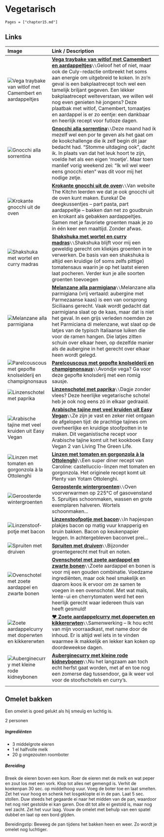 # Vegetarisch

```@contents
Pages = ["chapter15.md"]
```

## Links

| Image| Link / Description |
| :--- | :--- |
| ![Vega traybake van witlof met Camembert en aardappeltjes](https://img.culy.nl/images/yO2tLoh52zF8nk-GSBSMKrAKKGI=/860x303/filters:quality(80):format(jpeg):background_color(fff)/https%3A%2F%2Fwww.culy.nl%2Fwp-content%2Fuploads%2F2021%2F09%2FDSC02439.jpg) | **[Vega traybake van witlof met Camembert en aardappeltjes](https://www.culy.nl/recepten/plaatbak-witlof-aardappeltjes/)**``\\``Geloof het of niet, maar ook de Culy-redactie ontbreekt het soms aan energie om uitgebreid te koken. In zo’n geval is een bakplaatrecept toch wel een tamelijk briljant gegeven. Een lékker bakplaatrecept welteverstaan, we willen wél nog even genieten hè jongens? Deze plaatbak met witlof, Camembert, tomaatjes en aardappel is er zo eentje: een dankbaar en heerlijk recept voor futloze dagen. |
| ![Gnocchi alla sorrentina](https://jannekeswereld.nl/wp-content/uploads/2021/02/gnocchi-sorrentina_bord-1170x770.jpeg) | **[Gnocchi alla sorrentina](https://jannekeswereld.nl/2021/02/28/recept-voor-gnocchi-alla-sorrentina/)**``\\``Deze maand had ik mezelf wel een por te geven als het gaat om de kookchallenge die ik zelf begin dit jaar bedacht had. “Stomme uitdaging ook”, dacht ik. In plaats van dat het leuk hoort te zijn, voelde het als een eigen ‘moetje’. Maar toen manlief vorig weekend zei: “Ik wil wel weer eens gnocchi eten” was dit voor mij het nodige zetje. |
| ![Krokante gnocchi uit de oven](https://img.culy.nl/images/8PMWLdG6R1y03vlzCfekjKLtn7w=/860x303/smart/filters:quality(80):format(jpeg):background_color(fff)/https%3A%2F%2Fwww.culy.nl%2Fwp-content%2Fuploads%2F2017%2F09%2F1_gnocchi_uit_de_oven.jpg) | **[Krokante gnocchi uit de oven](https://www.culy.nl/recepten/gnocchi-uit-de-oven/)**``\\``Van website The Kitchn leerden we dat je ook gnocchi uit de oven kunt maken. Eureka! De deegkussentjes – part pasta, part aardappeltje – bakken dan net zo goudbruin en krokant als gebakken aardappeltjes. Samen met je favoriete groenten maak je zo in één keer een maaltijd. Zonder afwas. |
| ![Shakshuka met wortel en curry madras](https://www.francescakookt.nl/wp-content/uploads/2020/04/shakshuka-met-wortel-en-curry-madras-1-1.jpg) | **[Shakshuka met wortel en curry madras](https://www.francescakookt.nl/shakshuka-met-wortel-en-curry-madras/)**``\\``Shakshuka blijft voor mij een geweldig gerecht om kliekjes groenten in te verwerken. De basis van een shakshuka is altijd een kruidige (of soms zelfs pittige) tomatensaus waarin je op het laatst eieren laat pocheren. Verder kun je alle soorten groenten toevoegen  |
| ![Melanzane alla parmigiana](https://www.francescakookt.nl/wp-content/uploads/2012/06/melanzane-alla-parmigiana-1.jpg) | **[Melanzane alla parmigiana](https://www.francescakookt.nl/melanzane-alla-parmigiana/)**``\\``Melanzane alla parmigiana (vrij vertaald: aubergine met Parmezaanse kaas) is een van oorsprong Siciliaans gerecht. Vaak wordt gedacht dat parmigiana slaat op de kaas, maar dat is niet het geval. In een grijs verleden noemden ze het Parmiciana di melenzane, wat slaat op de latjes van de typisch Italiaanse luiken die voor de ramen hangen. Die latjes zitten schuin over elkaar heen, op dezelfde manier als de aubergine in het gerecht over elkaar heen wordt gelegd. |
| ![Pa­rel­cous­cous met ge­pof­te knol­sel­de­rij en cham­pig­non­saus](https://static.ah.nl/static/recepten/img_RAM_PRD123715_445x297_JPG.jpg) | **[Pa­rel­cous­cous met ge­pof­te knol­sel­de­rij en cham­pig­non­saus](https://www.ah.nl/allerhande/recept/R-R1193013/parelcouscous-met-gepofte-knolselderij-en-champignonsaus)**``\\``Avondje vega? Ga voor deze gepofte knolsderij met een romig sausje. |
| ![Lin­zen­scho­tel met pa­pri­ka](https://static.ah.nl/static/recepten/img_012667_445x297_JPG.jpg) | **[Lin­zen­scho­tel met pa­pri­ka](https://www.ah.nl/allerhande/recept/R-R286306/linzenschotel-met-paprika)**``\\``Dagje zonder vlees? Deze heerlijke vegetarische schotel heb je ook nog eens zó in elkaar gedraaid. |
| ![Arabische tajine met veel kruiden uit Easy Vegan](https://img.culy.nl/images/Bio1KRjwK6oGACQ1G5ktt-60kJY=/768x271/smart/filters:format(jpeg):quality(80)/https%3A%2F%2Fwww.culy.nl%2Fwp-content%2Fuploads%2F2018%2F12%2Frecept-tajine-arabisch.jpg) | **[Arabische tajine met veel kruiden uit Easy Vegan](https://www.culy.nl/recepten/arabische-tajine-vegan/)**``\\``Ze zijn je vast en zeker niet ontgaan de afgelopen tijd: de prachtige tajines om overheerlijke en kruidige stoofpotten in te maken. Dit veganistische recept voor Arabische tajine komt uit het kookboek Easy Vegan 2 van Living The Green Life. |
| ![Linzen met tomaten en gorgonzola à la Ottolenghi](https://img.culy.nl/images/8MMKZNxpUBrPRl4ku5AW3zUkbXU=/768x271/smart/filters:format(jpeg):quality(80)/https%3A%2F%2Fwww.culy.nl%2Fwp-content%2Fuploads%2F2012%2F03%2FLinzen_1203_18_16.jpg)      | **[Linzen met tomaten en gorgonzola à la Ottolenghi](https://www.culy.nl/recepten/castelluccio-linzen-met-tomaten-en-gorgonzola/)**``\\``Een super diner recept van Caroline: castelluccio-linzen met tomaten en gorgonzola. Het originele recept komt uit Plenty van Yotam Ottolenghi. |
| ![Ge­roos­ter­de win­ter­groen­ten](https://static.ah.nl/static/recepten/img_001578_445x297_JPG.jpg) | **[Ge­roos­ter­de win­ter­groen­ten](https://www.ah.nl/allerhande/recept/R-R72818/geroosterde-wintergroenten)**``\\``Oven voorverwarmen op 225°C of gasovenstand 5. Spruitjes schoonmaken, wassen en grote exemplaren halveren. Wortels schoonmaken... |
| ![Lin­zen­stoof­pot­je met ba­con](https://static.ah.nl/static/recepten/img_004025_445x297_JPG.jpg) | **[Lin­zen­stoof­pot­je met ba­con](https://www.ah.nl/allerhande/recept/R-R373098/linzenstoofpotje-met-bacon)**``\\``In hapjespan plakjes bacon op matig vuur knapperig en bruin bakken. Bacon op keukenpapier leggen. In achtergebleven baconvet prei... |
| ![Sprui­ten met drui­ven](https://static.ah.nl/static/recepten/img_064188_445x297_JPG.jpg) | **[Sprui­ten met drui­ven](https://www.ah.nl/allerhande/recept/R-R1185126/spruiten-met-druiven)**``\\``Bijzonder groentegerecht met fruit en noten. |
| ![Ovenschotel met zoete aardappel en zwarte bonen](https://www.francescakookt.nl/wp-content/uploads/2018/08/ovenschotel-met-zoete-aardappel-en-zwarte-bonen-1.jpg) | **[Ovenschotel met zoete aardappel en zwarte bonen](https://www.francescakookt.nl/ovenschotel-met-zoete-aardappel-en-zwarte-bonen/)**``\\``Zoete aardappel en bonen is voor mij een gouden combinatie. Voedzame ingrediënten, maar ook heel smakelijk en daarom koos ik ervoor om ze samen te voegen in een ovenschotel. Met wat maïs, lente-ui en cherrytomaten werd het een heerlijk gerecht waar iedereen thuis van heeft gesmuld!   |
| ![Zoete aardappelcurry met doperwten en kikkererwten](https://www.francescakookt.nl/wp-content/uploads/2018/11/zoete-aardappelcurry-met-doperwten-en-kikkererwten-1.jpg) | **[♥ Zoete aardappelcurry met doperwten en kikkererwten](https://www.francescakookt.nl/zoete-aardappelcurry-met-doperwten-en-kikkererwten/)**``\\``Samenwerking – Ik hou echt van mijn voorraadkast, met name door de inhoud. Er is altijd wel iets in te vinden waarmee ik makkelijk en lekker kan koken op doordeweekse dagen. |
| ![Auberginecurry met kleine rode kidneybonen](https://www.francescakookt.nl/wp-content/uploads/2018/10/auberginecurry-met-kidneybonen-1.jpg) | **[Auberginecurry met kleine rode kidneybonen](https://www.francescakookt.nl/auberginecurry-met-kleine-rode-kidneybonen/)**``\\``Nu het langzaam aan toch echt herfst gaat worden, met af en toe nog een zomerse dag tussendoor, ga ik weer vol voor de stoofschotels en curry’s. |
||

## Ome­let bak­ken

Een omelet is goed gelukt als hij smeuïg en luchtig is.

2 personen

##### Ingrediënten

- 3 middelgrote eieren
- 1 el halfvolle melk
- 20 g ongezouten roomboter

##### Bereiding

Breek de eieren boven een kom. Roer de eieren met de melk en wat peper en zout los met een vork. Klop tot alles net gemengd is. Verhit de koekenpan 30 sec. op middelhoog vuur. Voeg de boter toe en laat smelten. Zet het vuur hoog en schenk het losgeklopte ei in de pan. Laat 5 sec. stollen. Duw steeds het gegaarde ei naar het midden van de pan, waardoor het nog niet gestolde ei kan garen. Doe dit tot alle ei gestold is, maar nog wel zacht. Zet het vuur laag. Vouw de omelet met behulp van een spatel dubbel en laat op een bord glijden.

Bereidingstip: Beweeg de pan tijdens het bakken heen en weer. Zo wordt je omelet nog luchtiger.
